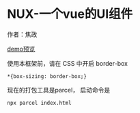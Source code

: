 # NUX-一个vue的UI组件
作者：焦政

[demo预览](https://jiaozheng.me/NUX-UI-component/index.html)

使用本框架前，请在 CSS 中开启 border-box

```
*{box-sizing: border-box;}
```

现在的打包工具是parcel， 启动命令是
```
npx parcel index.html
```
